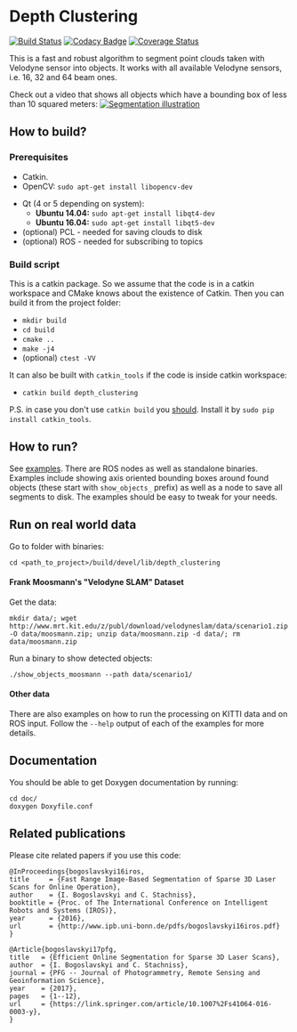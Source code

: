 # Depth Clustering #

[![Build Status][travis-img]][travis-link]
[![Codacy Badge][codacy-img]][codacy-link]
[![Coverage Status][coveralls-img]][coveralls-link]

This is a fast and robust algorithm to segment point clouds taken with
Velodyne sensor into objects. It works with all available Velodyne sensors,
i.e. 16, 32 and 64 beam ones.

Check out a video that shows all objects which have a bounding box of less than 10 squared meters:
[![Segmentation illustration](http://img.youtube.com/vi/mi-Z__B1yyE/0.jpg)](https://www.youtube.com/watch?v=mi-Z__B1yyE "Segmentation")


## How to build? ##
### Prerequisites ###
- Catkin.
- OpenCV: `sudo apt-get install libopencv-dev`
<!--- QGLViewer: `sudo apt-get install libqglviewer-dev`!!! del-->
- Qt (4 or 5 depending on system):
    + **Ubuntu 14.04:** `sudo apt-get install libqt4-dev`
    + **Ubuntu 16.04:** `sudo apt-get install libqt5-dev`
- (optional) PCL - needed for saving clouds to disk
- (optional) ROS - needed for subscribing to topics

### Build script  ###
This is a catkin package. So we assume that the code is in a catkin workspace
and CMake knows about the existence of Catkin. Then you can build it from the
project folder:

- `mkdir build`
- `cd build`
- `cmake ..`
- `make -j4`
- (optional) `ctest -VV`

It can also be built with `catkin_tools` if the code is inside catkin
workspace:
- `catkin build depth_clustering`

P.S. in case you don't use `catkin build` you [should][catkin_tools_docs].
Install it by `sudo pip install catkin_tools`.

## How to run? ##
See [examples](examples/). There are ROS nodes as well as standalone
binaries. Examples include showing axis oriented bounding boxes around found
objects (these start with `show_objects_` prefix) as well as a node to save all
segments to disk. The examples should be easy to tweak for your needs.

## Run on real world data ##
Go to folder with binaries:
```
cd <path_to_project>/build/devel/lib/depth_clustering
```

#### Frank Moosmann's "Velodyne SLAM" Dataset ####
Get the data:
```
mkdir data/; wget http://www.mrt.kit.edu/z/publ/download/velodyneslam/data/scenario1.zip -O data/moosmann.zip; unzip data/moosmann.zip -d data/; rm data/moosmann.zip
```

Run a binary to show detected objects:
```
./show_objects_moosmann --path data/scenario1/
```

#### Other data ####
There are also examples on how to run the processing on KITTI data and on ROS
input. Follow the `--help` output of each of the examples for more details.

## Documentation ##
You should be able to get Doxygen documentation by running:
```
cd doc/
doxygen Doxyfile.conf
```

## Related publications ##
Please cite related papers if you use this code:

```
@InProceedings{bogoslavskyi16iros,
title     = {Fast Range Image-Based Segmentation of Sparse 3D Laser Scans for Online Operation},
author    = {I. Bogoslavskyi and C. Stachniss},
booktitle = {Proc. of The International Conference on Intelligent Robots and Systems (IROS)},
year      = {2016},
url       = {http://www.ipb.uni-bonn.de/pdfs/bogoslavskyi16iros.pdf}
}
```

```
@Article{bogoslavskyi17pfg,
title   = {Efficient Online Segmentation for Sparse 3D Laser Scans},
author  = {I. Bogoslavskyi and C. Stachniss},
journal = {PFG -- Journal of Photogrammetry, Remote Sensing and Geoinformation Science},
year    = {2017},
pages   = {1--12},
url     = {https://link.springer.com/article/10.1007%2Fs41064-016-0003-y},
}
```


[travis-img]: https://travis-ci.org/niosus/depth_clustering.svg?branch=github_travis
[travis-link]: https://travis-ci.org/niosus/depth_clustering

[coveralls-img]: https://coveralls.io/repos/github/niosus/depth_clustering/badge.svg?branch=master
[coveralls-link]: https://coveralls.io/github/niosus/depth_clustering?branch=master

[codacy-img]: https://img.shields.io/codacy/grade/6ba7d6f0068944588ecaa5b6cd400c9a.svg
[codacy-link]: https://www.codacy.com/app/zabugr/depth_clustering?utm_source=github.com&amp;utm_medium=referral&amp;utm_content=niosus/depth_clustering&amp;utm_campaign=Badge_Grade

[build-status-img]: https://gitlab.ipb.uni-bonn.de/igor/depth_clustering/badges/master/build.svg
[coverage-img]: https://gitlab.ipb.uni-bonn.de/igor/depth_clustering/badges/master/coverage.svg
[commits-link]: https://gitlab.ipb.uni-bonn.de/igor/depth_clustering/commits/master

[catkin_tools_docs]: https://catkin-tools.readthedocs.io/en/latest/installing.html
